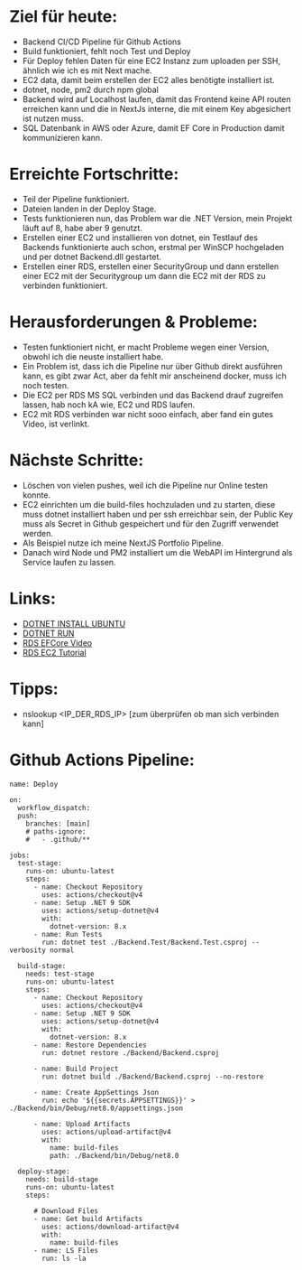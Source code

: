 # Ziel für heute:
- Backend CI/CD Pipeline für Github Actions
- Build funktioniert, fehlt noch Test und Deploy
- Für Deploy fehlen Daten für eine EC2 Instanz zum uploaden per SSH, ähnlich wie ich es mit Next mache.
- EC2 data, damit beim erstellen der EC2 alles benötigte installiert ist.
- dotnet, node, pm2 durch npm global
- Backend wird auf Localhost laufen, damit das Frontend keine API routen erreichen kann und die in NextJs interne, die mit einem Key abgesichert ist nutzen muss.
- SQL Datenbank in AWS oder Azure, damit EF Core in Production damit kommunizieren kann.

# Erreichte Fortschritte:
- Teil der Pipeline funktioniert.
- Dateien landen in der Deploy Stage.
- Tests funktionieren nun, das Problem war die .NET Version, mein Projekt läuft auf 8, habe aber 9 genutzt.
- Erstellen einer EC2 und installieren von dotnet, ein Testlauf des Backends funktionierte auch schon, erstmal per WinSCP hochgeladen und per dotnet Backend.dll gestartet.
- Erstellen einer RDS, erstellen einer SecurityGroup und dann erstellen einer EC2 mit der Securitygroup um dann die EC2 mit der RDS zu verbinden funktioniert.

# Herausforderungen & Probleme:
- Testen funktioniert nicht, er macht Probleme wegen einer Version, obwohl ich die neuste installiert habe.
- Ein Problem ist, dass ich die Pipeline nur über Github direkt ausführen kann, es gibt zwar Act, aber da fehlt mir anscheinend docker, muss ich noch testen.
- Die EC2 per RDS MS SQL verbinden und das Backend drauf zugreifen lassen, hab noch kA wie, EC2 und RDS laufen.
- EC2 mit RDS verbinden war nicht sooo einfach, aber fand ein gutes Video, ist verlinkt.

# Nächste Schritte:
- Löschen von vielen pushes, weil ich die Pipeline nur Online testen konnte.
- EC2 einrichten um die build-files hochzuladen und zu starten, diese muss dotnet installiert haben und per ssh erreichbar sein, der Public Key muss als Secret in Github gespeichert und für den Zugriff verwendet werden.
- Als Beispiel nutze ich meine NextJS Portfolio Pipeline.
- Danach wird Node und PM2 installiert um die WebAPI im Hintergrund als Service laufen zu lassen.

# Links:
- [DOTNET INSTALL UBUNTU](https://learn.microsoft.com/en-us/dotnet/core/install/linux-ubuntu-install?tabs=dotnet8&pivots=os-linux-ubuntu-2410)
- [DOTNET RUN](https://learn.microsoft.com/de-de/dotnet/core/tools/dotnet-run)
- [RDS EFCore Video](https://www.youtube.com/watch?v=pelbKSbL7AU)
- [RDS EC2 Tutorial](https://www.youtube.com/watch?v=WntEgaWLLu8)

# Tipps:
- nslookup <IP_DER_RDS_IP> [zum überprüfen ob man sich verbinden kann]

# Github Actions Pipeline:

```
name: Deploy

on:
  workflow_dispatch:
  push:
    branches: [main]
    # paths-ignore:
    #   - .github/**

jobs:
  test-stage:
    runs-on: ubuntu-latest
    steps:
      - name: Checkout Repository
        uses: actions/checkout@v4
      - name: Setup .NET 9 SDK
        uses: actions/setup-dotnet@v4
        with:
          dotnet-version: 8.x
      - name: Run Tests
        run: dotnet test ./Backend.Test/Backend.Test.csproj --verbosity normal

  build-stage:
    needs: test-stage
    runs-on: ubuntu-latest
    steps:
      - name: Checkout Repository
        uses: actions/checkout@v4
      - name: Setup .NET 9 SDK
        uses: actions/setup-dotnet@v4
        with:
          dotnet-version: 8.x
      - name: Restore Dependencies
        run: dotnet restore ./Backend/Backend.csproj

      - name: Build Project
        run: dotnet build ./Backend/Backend.csproj --no-restore

      - name: Create AppSettings Json
        run: echo '${{secrets.APPSETTINGS}}' > ./Backend/bin/Debug/net8.0/appsettings.json

      - name: Upload Artifacts
        uses: actions/upload-artifact@v4
        with:
          name: build-files
          path: ./Backend/bin/Debug/net8.0

  deploy-stage:
    needs: build-stage
    runs-on: ubuntu-latest
    steps:

      # Download Files
      - name: Get build Artifacts
        uses: actions/download-artifact@v4
        with:
          name: build-files
      - name: LS Files
        run: ls -la
```
